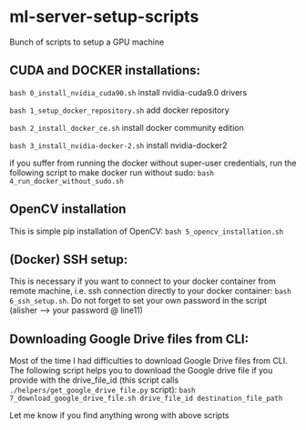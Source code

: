 # ml-server-setup-scripts
Bunch of scripts to setup a GPU machine

## CUDA and DOCKER installations:
```bash 0_install_nvidia_cuda90.sh```
install nvidia-cuda9.0 drivers

```bash 1_setup_docker_repository.sh```
add docker repository

```bash 2_install_docker_ce.sh```
install docker community edition

```bash 3_install_nvidia-docker-2.sh```
install nvidia-docker2

if you suffer from running the docker without super-user credentials, run the following script to make docker run without sudo: ```bash 4_run_docker_without_sudo.sh```


## OpenCV installation
This is simple pip installation of OpenCV: ```bash 5_opencv_installation.sh```

## (Docker) SSH setup:
This is necessary if you want to connect to your docker container from remote machine, i.e. ssh connection directly to your docker container: ```bash 6_ssh_setup.sh```. Do not forget to set your own password in the script (alisher --> your password @ line11)

## Downloading Google Drive files from CLI:
Most of the time I had difficulties to download Google Drive files from CLI. The following script helps you to download the Google drive file if you provide with the drive_file_id (this script calls `./helpers/get_google_drive_file.py` script): 
```bash 7_download_google_drive_file.sh drive_file_id destination_file_path```

Let me know if you find anything wrong with above scripts

